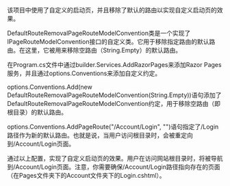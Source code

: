 该项目中使用了自定义的启动页，并且移除了默认的路由以实现自定义启动页的效果。

DefaultRouteRemovalPageRouteModelConvention类是一个实现了IPageRouteModelConvention接口的自定义类。它用于移除指定路由的默认路由。在这里，它被用来移除空路由（String.Empty）的默认路由。

在Program.cs文件中通过builder.Services.AddRazorPages来添加Razor Pages服务，并且通过options.Conventions来添加自定义约定。

options.Conventions.Add(new DefaultRouteRemovalPageRouteModelConvention(String.Empty))语句添加了DefaultRouteRemovalPageRouteModelConvention约定，用于移除空路由（即根目录）的默认路由。

options.Conventions.AddPageRoute("/Account/Login", "")语句指定了/Login路径作为新的默认路由。也就是说，当用户访问根目录时，会被重定向到/Account/Login页面。

通过以上配置，实现了自定义启动页的效果。用户在访问网站根目录时，将被导航到/Account/Login页面。注意，你需要确保/Account/Login路径指向存在的页面（在Pages文件夹下的Account文件夹下的Login.cshtml）。